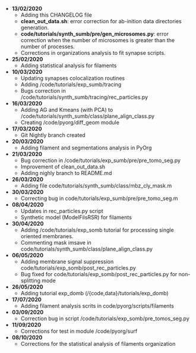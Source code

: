 * **13/02/2020**
    + Adding this CHANGELOG file
    + **clean_out_data.sh**: error correction for ab-inition data directories generation.
    + **code/tutorials/synth_sumb/pre/gen_microsomes.py**: error correction when the number of microsomes is greater than the number of processes.
    + Corrections in organizations analysis to fit synapse scripts.  
* **25/02/2020**
    + Adding statistical analysis for filaments
* **10/03/2020**
    + Updating synapses colocalization routines
    + Adding /code/tutorials/exp_sumb/tracing
    + Bugs correction in /code/tutorials/synth_sumb/tracing/rec_particles.py
* **16/03/2020**
    + Adding AG and Kmeans (with PCA) to /code/tutorials/synth_sumb/class/plane_align_class.py
    + Creating /code/pyorg/diff_geom module
* **17/03/2020**
    + Git Nightly branch created
* **20/03/2020**
    + Adding filament and segmentations analysis in PyOrg
* **21/03/2020**
    + Bug correction in /code/tutorials/exp_sumb/pre/pre_tomo_seg.py
    + Improvement of clean_out_data.sh
    + Adding nighly branch to README.md
* **26/03/2020**
    + Adding file code/tutorials/synth_sumb/class/mbz_cly_mask.m
* **30/03/2020**
    + Correcting bug in code/tutorials/exp_sumb/pre/pre_tomo_seg.m
* **08/04/2020**
    + Updates in rec_particles.py script
    + Synthetic model (ModelFilsRSR) for filaments
* **30/04/2020**
    + Adding /code/tutorials/exp_somb tutorial for processing single oriented membranes.
    + Commenting mask imsave in code/tutorials/synth_sumb/class/plane_align_class.py
* **06/05/2020**
    + Adding membrane signal suppression code/tutorials/exp_somb/post_rec_particles.py
    + Bug fixed for code/tutorials/exp_somb/post_rec_particles.py for non-splitting mode
* **26/05/2020**
    + Adding tutorial exp_domb (/{code,data}/tutorials/exp_domb)
* **17/07/2020**
    + Adding filament analysis scrits in code/pyorg/scripts/filaments
* **03/09/2020**
    + Correction bug in script /code/tutorials/exp_somb/pre_tomos_seg.py
* **11/09/2020**
    + Corrections for test in module /code/pyorg/surf
* **08/10/2020**
    + Corrections for the statistical analysis of filaments organization
    
